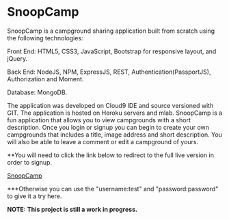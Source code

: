 # SnoopCamp

SnoopCamp is a campground sharing application built from scratch using the following technologies:

Front End: HTML5, CSS3, JavaScript, Bootstrap for responsive layout, and jQuery.

Back End: NodeJS, NPM, ExpressJS, REST, Authentication(PassportJS), Authorization and Moment.

Database: MongoDB.

The application was developed on Cloud9 IDE and source versioned with GIT. The application is hosted on Heroku servers and mlab. SnoopCamp is a fun application that allows you to view campgrounds with a short description. Once you login or signup you can begin to create your  own campgrounds that includes a title, image address and short description. You will also be able to leave a comment or edit a campground of yours.


**You will need to click the link below to redirect to the full live version in order to signup.

[SnoopCamp](https://mighty-cove-91018.herokuapp.com/)

***Otherwise you can use the "username:test" and "password:password" to give it a try here.

****NOTE: This project is still a work in progress.****
